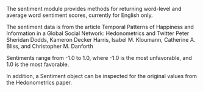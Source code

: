 The sentiment module provides methods for returning word-level and
average word sentiment scores, currently for English only.

The sentiment data is from the article Temporal Patterns of Happiness and Information in a Global Social Network: Hedonometrics and Twitter
Peter Sheridan Dodds, Kameron Decker Harris, Isabel M. Kloumann, Catherine A. Bliss, and Christopher M. Danforth

Sentiments range from -1.0 to 1.0, where -1.0 is the most unfavorable, and 1.0 is the most favorable.

In addition, a Sentiment object can be inspected for the original values from the Hedonometrics paper.
